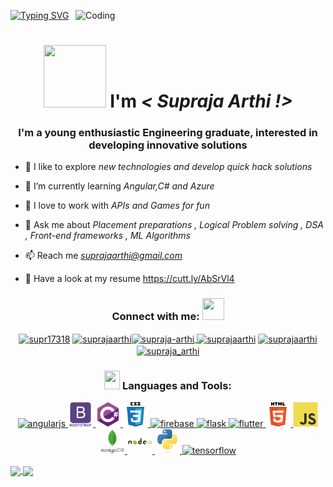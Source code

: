 [![Typing SVG](https://readme-typing-svg.herokuapp.com?color=000000&size=21&center=true&vCenter=true&lines=Happy+Coding+%F0%9F%91%A9%F0%9F%8F%BB%E2%80%8D%F0%9F%92%BB)](https://git.io/typing-svg)
<img align="right" alt="Coding" width="400" src="https://cdn.dribbble.com/users/2646423/screenshots/5507196/computer.gif"> 
<h1 align="center">
<!-- <img src="https://media.tenor.com/images/17b0c7bcc4b67786670cae5684285dab/tenor.gif" width="80" height="80">  -->
    <img src="https://media.tenor.com/images/2714cf06b9ae1bba27e31a30ad43997e/tenor.gif" width="100" height="100">
<!--     <img src="https://media.tenor.com/images/ebb65bb0ca7bdd155c198a066ecfcb92/tenor.gif"  width="70" height="70"> -->
<!--     <img src="https://media.tenor.com/images/e40525a77affb845ce40243e7189a9f2/tenor.gif"  width="70" height="70"> -->
    I'm <i> &lt; Supraja Arthi !&gt; </i></h1>
<h3 align="center">I'm a young enthusiastic Engineering graduate, interested in developing innovative solutions</h3>

- 🔭 I like to explore *new technologies and develop quick hack solutions*

- 🌱 I’m currently learning *Angular,C# and Azure*

- 🧠 I love to work with *APIs and Games for fun*

- 💬 Ask me about *Placement preparations , Logical Problem solving , DSA , Front-end frameworks , ML Algorithms*

- 📫 Reach me *suprajaarthi@gmail.com*

- 📄 Have a look at my resume https://cutt.ly/AbSrVl4

<h3 align="center">
    Connect with me: <img src="https://c.tenor.com/d-bGqdU6wQEAAAAj/cute-dragon-handshake.gif" width="35" height="35"></h3>
<p align="center"> 
<a href="https://www.hackerrank.com/supr17318" target="blank"><img align="center" src="https://cdn3.iconfinder.com/data/icons/logos-and-brands-adobe/512/160_Hackerrank-512.png" alt="supr17318" height="40" width="40" /></a>
<a href="https://github.com/suprajaarthi" target="blank">
    <img align="center" src="https://i.pinimg.com/originals/48/e0/73/48e07378e01dd719c060c1f2f2b5cb00.png" alt="suprajaarthi" height="40" width="40" /></a><a href="https://linkedin.com/in/supraja-arthi" target="blank"><img align="center" 
    src="https://cdn0.iconfinder.com/data/icons/free-social-media-set/24/linkedin-512.png" 
    alt="supraja-arthi"
     height="40" width="40" /></a><a href="https://codepen.io/suprajaarthi" target="blank">
    <img align="center" src="https://cdn2.iconfinder.com/data/icons/social-network-10/50/56-512.png" alt="suprajaarthi" height="40" width="40" /></a>
<a href="https://www.leetcode.com/suprajaarthi" 
target="blank"><img align="center" src="https://upload.wikimedia.org/wikipedia/commons/1/19/LeetCode_logo_black.png" alt="suprajaarthi" height="40" width="40" /></a><a href="https://instagram.com/supraja_arthi" target="blank"><img align="center" src="https://i.pinimg.com/736x/c8/95/2d/c8952d6e421a83d298a219edee783167.jpg" alt="supraja_arthi" height="40" width="40" /></a>


</p>

<h3 align="center"><img src="https://c.tenor.com/QhY4LeUbWWQAAAAj/lamp-lamp-lamp-bulb.gif" width="25" height="30"> Languages and Tools: </h3>
<p align="center"> <a href="https://angular.io" target="_blank"> <img src="https://cdn.worldvectorlogo.com/logos/angular-icon.svg" alt="angularjs" width="40" height="40"/> </a> <a href="https://getbootstrap.com" target="_blank"> <img src="https://raw.githubusercontent.com/devicons/devicon/master/icons/bootstrap/bootstrap-plain-wordmark.svg" alt="bootstrap" width="40" height="40"/> </a> <a href="https://www.w3schools.com/cs/" target="_blank"> <img src="https://raw.githubusercontent.com/devicons/devicon/master/icons/csharp/csharp-original.svg" alt="csharp" width="40" height="40"/> </a> <a href="https://www.w3schools.com/css/" target="_blank"> <img src="https://raw.githubusercontent.com/devicons/devicon/master/icons/css3/css3-original-wordmark.svg" alt="css3" width="40" height="40"/> </a>  <a href="https://firebase.google.com/" target="_blank"> <img src="https://www.vectorlogo.zone/logos/firebase/firebase-icon.svg" alt="firebase" width="40" height="40"/> </a> <a href="https://flask.palletsprojects.com/" target="_blank"> <img src="https://www.vectorlogo.zone/logos/pocoo_flask/pocoo_flask-icon.svg" alt="flask" width="40" height="40"/> </a> <a href="https://flutter.dev" target="_blank"> <img src="https://www.vectorlogo.zone/logos/flutterio/flutterio-icon.svg" alt="flutter" width="40" height="40"/> </a> <a href="https://www.w3.org/html/" target="_blank"> <img src="https://raw.githubusercontent.com/devicons/devicon/master/icons/html5/html5-original-wordmark.svg" alt="html5" width="40" height="40"/> </a> <a href="https://developer.mozilla.org/en-US/docs/Web/JavaScript" target="_blank"> <img src="https://raw.githubusercontent.com/devicons/devicon/master/icons/javascript/javascript-original.svg" alt="javascript" width="40" height="40"/> </a> <a href="https://www.mongodb.com/" target="_blank"> <img src="https://raw.githubusercontent.com/devicons/devicon/master/icons/mongodb/mongodb-original-wordmark.svg" alt="mongodb" width="40" height="40"/> </a> <a href="https://nodejs.org" target="_blank"> <img src="https://raw.githubusercontent.com/devicons/devicon/master/icons/nodejs/nodejs-original-wordmark.svg" alt="nodejs" width="40" height="40"/> </a> <a href="https://www.python.org" target="_blank"> <img src="https://raw.githubusercontent.com/devicons/devicon/master/icons/python/python-original.svg" alt="python" width="40" height="40"/> </a> <a href="https://www.tensorflow.org" target="_blank"> <img src="https://www.vectorlogo.zone/logos/tensorflow/tensorflow-icon.svg" alt="tensorflow" width="40" height="40"/> </a> </p>




<a href="https://github.com/suprajaarthi/convoychat" />
  <img  align="center" src="https://github-readme-stats.vercel.app/api/top-langs/?username=anuraghazra&layout=compact&langs_count=6&theme=highcontrast&amp)](https://github.com/suprajarthi/github-readme-stats" /> 
<a href="https://github.com/anuraghazra/github-readme-stats">
  <img align="center" src="https://github-readme-stats.vercel.app/api?username=suprajaarthi&show_icons=true&theme=highcontrast" />
</a>

</p>
